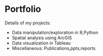 # Portfolio
Details of my projects:
* Data manipulation/exploration in R,Python
* Spatial analysis using ArcGIS
* Data visualization in Tableau
* Miscellaneous: Publications,ppts,reports
